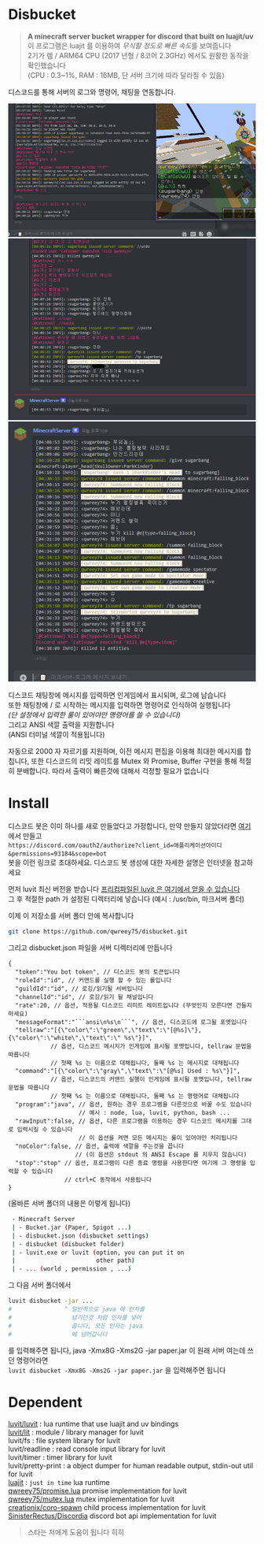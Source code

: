 
# Disbucket

> **A minecraft server bucket wrapper for discord that built on luajit/uv**  
이 프로그램은 luajit 를 이용하여 *무식할 정도로 빠른 속도*를 보여줍니다  
2기가 렘 / ARM64 CPU (2017 년형 / 8코어 2.3GHz) 에서도 원활한 동작을 확인했습니다  
(CPU : 0.3~1%, RAM : 16MB, 단 서버 크기에 따라 달라질 수 있음)  

디스코드를 통해 서버의 로그와 명령어, 채팅을 연동합니다.

![preivew1](./image/preview1.png)  
![preview2](./image/preview2.png)  
![preview3](./image/preview3.png)  

디스코드 채팅창에 메시지를 입력하면 인게임에서 표시되며, 로그에 남습니다  
또한 채팅창에 / 로 시작하는 메시지를 입력하면 명령어로 인식하여 실행됩니다  
*(단 설정에서 입력한 룰이 있어야만 명령어를 쓸 수 있습니다)*  
그리고 ANSI 색깔 출력을 지원합니다  
(ANSI 터미널 색깔이 적용됩니다)  

자동으로 2000 자 자르기를 지원하며, 이전 메시지 편집을 이용해 최대한 메시지를 합칩니다, 또한 디스코드의 리밋 레이트를 Mutex 와 Promise, Buffer 구현을 통해 적절히 분배합니다. 따라서 출력이 빠른것에 대해서 걱정할 필요가 없습니다  

# Install  

디스코드 봇은 이미 하나를 새로 만들었다고 가정합니다, 만약 만들지 않았더라면 [여기](https://discord.com/developers/applications)에서 만들고  
`https://discord.com/oauth2/authorize?client_id=애플리케이션아이디&permissions=93184&scope=bot`  
봇을 이런 링크로 초대하세요. 디스코드 봇 생성에 대한 자세한 설명은 인터넷을 참고하세요  

먼저 luvit 최신 버전을 받습니다 [프리컴파일된 luvit 은 여기에서 얻을 수 있습니다](https://github.com/truemedian/luvit-bin/releases)  
그 후 적절한 path 가 설정된 디렉터리에 넣습니다 (예시 : /usr/bin, 마크서버 폴더)  

이제 이 저장소를 서버 폴더 안에 복사합니다
```sh
git clone https://github.com/qwreey75/disbucket.git
```
그리고 disbucket.json 파일을 서버 디렉터리에 만듭니다
```jsonc
{
  "token":"You bot token", // 디스코드 봇의 토큰입니다
  "roleId":"id", // 커맨드를 실행 할 수 있는 롤입니다
  "guildId":"id", // 로깅/읽기될 서버입니다
  "channelId":"id", // 로깅/읽기 될 채널입니다
  "rate":20, // 옵션, 적용될 디스코드 리미트 레이트입니다 (무엇인지 모른다면 건들지 마세요)
  "messageFormat":"```ansi\n%s\n```", // 옵션, 디스코드에 로그될 포멧입니다
  "tellraw":"[{\"color\":\"green\",\"text\":\"[@%s]\"},{\"color\":\"white\",\"text\":\" %s\"}]",
            // 옵션, 디스코드 메시지가 인게임에 표시될 포멧입니다, tellraw 문법을 따릅니다
            // 첫째 %s 는 이름으로 대채됩니다, 둘째 %s 는 메시지로 대채됩니다
  "command":"[{\"color\":\"gray\",\"text\":\"[@%s] Used : %s\"}]",
            // 옵션, 디스코드의 커맨드 실행이 인게임에 표시될 포멧입니다, tellraw 문법을 따릅니다
            // 첫째 %s 는 이름으로 대채됩니다, 둘째 %s 는 명령어로 대채됩니다
  "program":"java", // 옵션, 원하는 경우 프로그램을 다른것으로 바꿀 수도 있습니다
                    // 예시 : node, lua, luvit, python, bash ...
  "rawInput":false, // 옵션, 다른 프로그램을 이용하는 경우 디스코드 메시지를 그대로 입력시킬 수 있습니다
                    // 이 옵션을 켜면 모든 메시지는 룰이 있어야만 처리됩니다
  "noColor":false, // 옵션, 출력에 색깔을 주는것을 끕니다
                   // (이 옵션은 stdout 의 ANSI Escape 를 지우지 않습니다)
  "stop":"stop" // 옵션, 프로그램이 다른 종료 명령을 사용한다면 여기에 그 명령을 입력할 수 있습니다
                // ctrl+C 동작에서 사용됩니다
}
```
(올바른 서버 폴더의 내용은 이렇게 됩니다)
```sh
 - Minecraft Server
 | - Bucket.jar (Paper, Spigot ...)
 | - disbucket.json (disbucket settings)
 | - disbucket (disbucket folder)
 | - luvit.exe or luvit (option, you can put it on
 |                       other path)
 | - ... (world , permission , ...)
```
그 다음 서버 폴더에서  
```sh
luvit disbucket -jar ...
#               ^ 일반적으로 java 에 인자를
#                 넘기던것 처럼 인자를 넣어
#                 줍니다, 모든 인자는 java
#                 에 넘어갑니다
```
를 입력해주면 됩니다, java -Xmx8G -Xms2G -jar paper.jar 이 원래 서버 여는데 쓰던 명령어라면  
`luvit disbucket -Xmx8G -Xms2G -jar paper.jar` 을 입력해주면 됩니다  

# Dependent

[luvit/luvit](https://github.com/luvit/luvit) : lua runtime that use luajit and uv bindings  
[luvit/lit](https://github.com/luvit/lit) : module / library manager for luvit  
luvit/fs : file system library for luvit  
luvit/readline : read console input library for luvit  
luvit/timer : timer library for luvit  
luvit/pretty-print : a object dumper for human readable output, stdin-out util for luvit  
[luajit](https://github.com/LuaJIT/LuaJIT) : `just in time` lua runtime  
[qwreey75/promise.lua](https://github.com/qwreey75/promise.lua) promise implementation for luvit  
[qwreey75/mutex.lua](https://github.com/qwreey75/mutex.lua) mutex implementation for luvit  
[creationix/coro-spawn](https://github.com/creationix/coro-spawn) child process implementation for luvit  
[SinisterRectus/Discordia](https://github.com/SinisterRectus/Discordia) discord bot api implementation for luvit  

> 스타는 저에게 도움이 됩니다 히히
